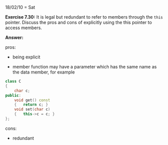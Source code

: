 18/02/10 = Sat

**Exercise 7.30:** It is legal but redundant to refer to members through the `this` pointer. Discuss the pros and cons of explicitly using the this pointer to access members.

**Answer:**

pros:

- being explicit


- member function may have a parameter which has the same name as the data member, for example

```c++
class C
{
    char c;
public:
    void get() const
    {  	return c; }
    void set(char c)
    {	this->c = c; }
};
```

cons:

- redundant